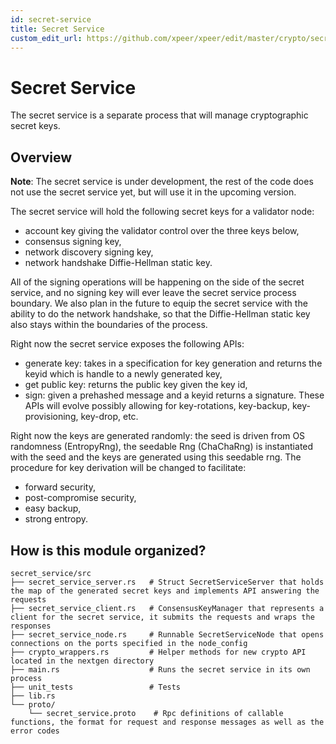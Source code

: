 ```yaml
---
id: secret-service
title: Secret Service
custom_edit_url: https://github.com/xpeer/xpeer/edit/master/crypto/secret_service/README.md
---
```

# Secret Service

The secret service is a separate process that will manage cryptographic secret keys.

## Overview

**Note**: The secret service is under development, the rest of the code does not use the secret service yet, but will use it in the upcoming version.

The secret service will hold the following secret keys for a validator node:
* account key giving the validator control over the three keys below,
* consensus signing key,
* network discovery signing key,
* network handshake Diffie-Hellman static key.

All of the signing operations will be happening on the side of the secret service, and no signing key will ever leave the secret service process boundary.
We also plan in the future to equip the secret service with the ability to do the network handshake, so that the Diffie-Hellman static key also stays within the boundaries of the process.

Right now the secret service exposes the following APIs:
* generate key: takes in a specification for key generation and returns the keyid which is handle to a newly generated key,
* get public key: returns the public key given the key id,
* sign: given a prehashed message and a keyid returns a signature.
These APIs will evolve possibly allowing for key-rotations, key-backup, key-provisioning, key-drop, etc.

Right now the keys are generated randomly: the seed is driven from OS randomness (EntropyRng), the seedable Rng (ChaChaRng) is instantiated with the seed and the keys are generated using this seedable rng. The procedure for key derivation will be changed to facilitate:
* forward security,
* post-compromise security,
* easy backup,
* strong entropy.

## How is this module organized?
    secret_service/src
    ├── secret_service_server.rs   # Struct SecretServiceServer that holds the map of the generated secret keys and implements API answering the requests
    ├── secret_service_client.rs   # ConsensusKeyManager that represents a client for the secret service, it submits the requests and wraps the responses
    ├── secret_service_node.rs     # Runnable SecretServiceNode that opens connections on the ports specified in the node_config
    ├── crypto_wrappers.rs         # Helper methods for new crypto API located in the nextgen directory
    ├── main.rs                    # Runs the secret service in its own process
    ├── unit_tests                 # Tests
    ├── lib.rs
    └── proto/              
        └── secret_service.proto    # Rpc definitions of callable functions, the format for request and response messages as well as the error codes

